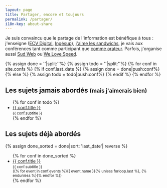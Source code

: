 ```yaml
---
layout: page
title: Partager, encore et toujours
permalink: /partager/
i18n-key: about-share
---
```


Je suis convaincu que le partage de l'information est bénéfique à tous :
j'enseigne ([ECV Digital](https://www.ecvdigital.fr/), [Ingésup](https://www.ingesup.com/ 'Ingesup')), 
[j'aime les sandwichs](https://www.brownbaglunch.fr/baggers.html#Boris_Schapira_Bordeaux 'BrownBagLunch France'), je vais aux conférences tant comme participant que [comme orateur](#les-sujets-d%C3%A9j%C3%A0-abord%C3%A9s). Parfois, j'organise aussi [Sud Web](https://sudweb.fr/ 'SudWeb.fr') ou [We Love Speed](https://www.welovespeed.com/ 'We Love Speed').

{% assign done = ''|split:''%} {% assign todo = ''|split:''%}
{% for conf in site.confs %} {% if conf.last_date %}
{% assign done = done|push:conf%} {% else %} {% assign todo = todo|push:conf%}
{% endif %} {% endfor %}

## <span id="les-sujets-jamais-abord%C3%A9s">Les sujets jamais abordés</span> <small>(mais j'aimerais bien)</small>

<ul class="conf-subjects">
{% for conf in todo %}
<li class="conf-subject">
<a href="{{ conf.url }}" title="{{conf.title}}">{{ conf.title }}</a><br/><small>{{ conf.subtitle }}</small>
</li>
{% endfor %}
</ul>

## <span id="les-sujets-d%C3%A9j%C3%A0-abord%C3%A9s">Les sujets déjà abordés</span>

{% assign done_sorted = done|sort: 'last_date'| reverse %}

<ul class="conf-subjects">
{% for conf in done_sorted %}
<li class="conf-subject">
<a href="{{ conf.url }}" title="{{conf.title}}">{{ conf.title }}</a><br/><small>{{ conf.subtitle }}<br/>({% for event in conf.events %}{{ event.name }}{% unless forloop.last %}, {% endunless %}{% endfor %})</small>
</li>
{% endfor %}
</ul>
